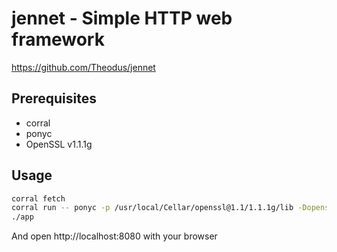 
# jennet - Simple HTTP web framework

https://github.com/Theodus/jennet

## Prerequisites

* corral
* ponyc
* OpenSSL v1.1.1g

## Usage

```sh
corral fetch
corral run -- ponyc -p /usr/local/Cellar/openssl@1.1/1.1.1g/lib -Dopenssl_1.1.x --bin-name app
./app
```

And open http://localhost:8080 with your browser
